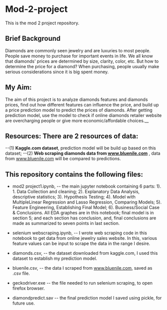 # Mod-2-project
This is the mod 2 project repository. 

## Brief Background
Diamonds are commonly seen jewelry and are luxuries to most people. People save money to purchase for important events in life. We all know that diamonds' prices are determined by size, clarity, color, etc. But how to determine the price for a diamond? When purchasing, people usually make serious considerations since it is big spent money.

## My Aim: 
The aim of this project is to analyze diamonds features and diamonds prices, find out how different features can influence the price, and build up a price prediction model to predict the prices of diamonds. After getting prediction model, use the model to check if online diamonds retailer website are overcharging people or give more economic/affordable choices.__

## Resources: There are 2 resources of data:
--(1) __Kaggle.com dataset__, prediction model will be build up based on this dataset; 
--(2) __Web scraping diamonds data from www.bluenile.com__ , data from www.bluenile.com will be compared to predictions. 

## This repository contains the following files:

*  mod2 project1.ipynb, -- the main jupyter notebook containing 6 parts: 1). 1. Data Collection and cleaning; 2). Explanatory Data Analysis, descriptive statistics; 3). Hypothesis Testing; 4). Model with MultipleLinear Regression and Lasso Regression, Comparing Models; 5). Feature Engineering, Establishing Final Model; 6). Business/Social Case & Conclusions. All EDA graphes are in this notebook; final model is in section 5; and each section has conclusion, and, final conclusions are made as summarized to seven points in last section. 

*  selenium webscraping.ipynb, -- I wrote web scraping code in this notebook to get data from online jewelry sales website. In this, various feature values can be input to scrape the data in the range I desire. 

*  diamonds.csv, -- the dataset downloaded from kaggle.com, I used this dataset to establish my prediction model. 

*  bluenile.csv, -- the data I scraped from www.bluenile.com, saved as .csv file. 

*  geckodriver.exe -- the file needed to run selenium scraping, to open firefox browser. 

*  diamondpredict.sav -- the final prediction model I saved using pickle, for future use.




